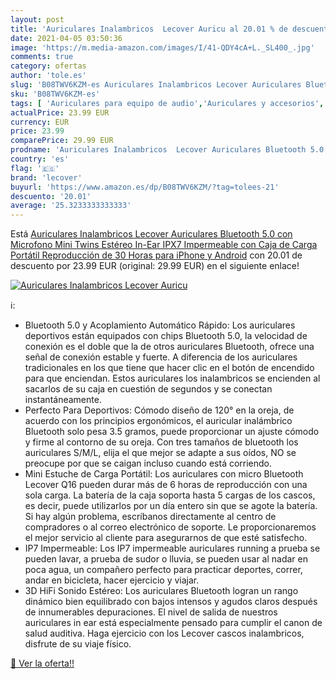 ```yaml
---
layout: post
title: 'Auriculares Inalambricos  Lecover Auricu al 20.01 % de descuento'
date: 2021-04-05 03:50:36
image: 'https://m.media-amazon.com/images/I/41-QDY4cA+L._SL400_.jpg'
comments: true
category: ofertas
author: 'tole.es'
slug: 'B08TWV6KZM-es Auriculares Inalambricos Lecover Auriculares Bluetooth 5.0...'
sku: 'B08TWV6KZM-es'
tags: [ 'Auriculares para equipo de audio','Auriculares y accesorios','Electrónica','android','lecover', ]
actualPrice: 23.99 EUR
currency: EUR
price: 23.99
comparePrice: 29.99 EUR
prodname: 'Auriculares Inalambricos  Lecover Auriculares Bluetooth 5.0 con Microfono Mini Twins Estéreo In-Ear  IPX7 Impermeable  con Caja de Carga Portátil  Reproducción de 30 Horas para iPhone y Android'
country: 'es'
flag: '🇪🇸'
brand: 'lecover'
buyurl: 'https://www.amazon.es/dp/B08TWV6KZM/?tag=tolees-21'
descuento: '20.01'
average: '25.3233333333333'
---
```


Está [Auriculares Inalambricos  Lecover Auriculares Bluetooth 5.0 con Microfono Mini Twins Estéreo In-Ear  IPX7 Impermeable  con Caja de Carga Portátil  Reproducción de 30 Horas para iPhone y Android](https://www.amazon.es/dp/B08TWV6KZM/?tag=tolees-21) con 20.01 de descuento por 23.99 EUR (original: 29.99 EUR) en el siguiente enlace!

[![Auriculares Inalambricos  Lecover Auricu](https://m.media-amazon.com/images/I/41-QDY4cA+L._SL400_.jpg)](https://www.amazon.es/dp/B08TWV6KZM/?tag=tolees-21)

ℹ️:

- Bluetooth 5.0 y Acoplamiento Automático Rápido: Los auriculares deportivos están equipados con chips Bluetooth 5.0, la velocidad de conexión es el doble que la de otros auriculares Bluetooth, ofrece una señal de conexión estable y fuerte. A diferencia de los auriculares tradicionales en los que tiene que hacer clic en el botón de encendido para que enciendan. Estos auriculares los inalambricos se encienden al sacarlos de su caja en cuestión de segundos y se conectan instantáneamente.
- Perfecto Para Deportivos: Cómodo diseño de 120° en la oreja, de acuerdo con los principios ergonómicos, el auricular inalámbrico Bluetooth solo pesa 3.5 gramos, puede proporcionar un ajuste cómodo y firme al contorno de su oreja. Con tres tamaños de bluetooth los auriculares S/M/L, elija el que mejor se adapte a sus oídos, NO se preocupe por que se caigan incluso cuando está corriendo.
- Mini Estuche de Carga Portátil: Los auriculares con micro Bluetooth Lecover Q16 pueden durar más de 6 horas de reproducción con una sola carga. La batería de la caja soporta hasta 5 cargas de los cascos, es decir, puede utilizarlos por un día entero sin que se agote la batería. Si hay algún problema, escríbanos directamente al centro de compradores o al correo electrónico de soporte. Le proporcionaremos el mejor servicio al cliente para asegurarnos de que esté satisfecho.
- IP7 Impermeable: Los IP7 impermeable auriculares running a prueba se pueden lavar, a prueba de sudor o lluvia, se pueden usar al nadar en poca agua, un compañero perfecto para practicar deportes, correr, andar en bicicleta, hacer ejercicio y viajar.
- 3D HiFi Sonido Estéreo: Los auriculares Bluetooth logran un rango dinámico bien equilibrado con bajos intensos y agudos claros después de innumerables depuraciones. El nivel de salida de nuestros auriculares in ear está especialmente pensado para cumplir el canon de salud auditiva. Haga ejercicio con los Lecover cascos inalambricos, disfrute de su viaje físico.

[🛒 Ver la oferta!!](https://www.amazon.es/dp/B08TWV6KZM/?tag=tolees-21)
